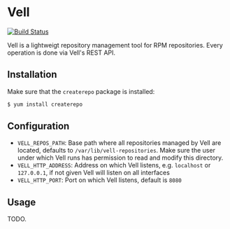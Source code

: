 # Vell

[![Build Status](https://travis-ci.org/rkcpi/vell.svg?branch=master)](https://travis-ci.org/rkcpi/vell)

Vell is a lightweigt repository management tool for RPM repositories.
Every operation is done via Vell's REST API.

## Installation

Make sure that the `createrepo` package is installed:

```bash
$ yum install createrepo
```


## Configuration

* `VELL_REPOS_PATH`: Base path where all repositories managed by Vell
are located, defaults to `/var/lib/vell-repositories`. Make sure the
user under which Vell runs has permission to read and modify this
directory.
* `VELL_HTTP_ADDRESS`: Address on which Vell listens, e.g. `localhost`
or `127.0.0.1`, if not given Vell will listen on all interfaces
* `VELL_HTTP_PORT`: Port on which Vell listens, default is `8080`

## Usage

TODO.